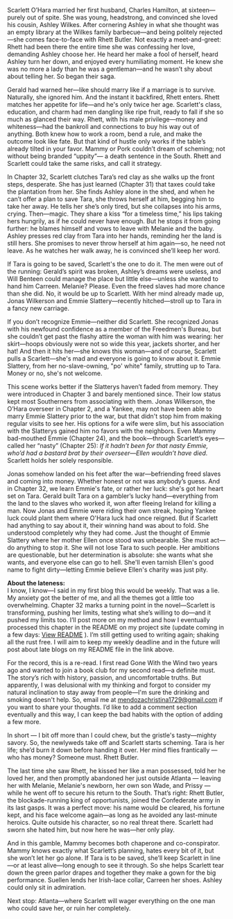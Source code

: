 Scarlett O’Hara married her first husband, Charles Hamilton, at sixteen—purely out of spite. She was young, headstrong, and convinced
she loved his cousin, Ashley Wilkes. After cornering Ashley in what she thought was an empty library at the Wilkes family barbecue—and
being politely rejected—she comes face-to-face with Rhett Butler. Not exactly a meet-and-greet: Rhett had been there the entire time she was
confessing her love, demanding Ashley choose her. He heard her make a fool of herself, heard Ashley turn her down, and enjoyed every
humiliating moment. He knew she was no more a lady than he was a gentleman—and he wasn’t shy about about telling her.
So began their saga.

Gerald had warned her—like should marry like if a marriage is to survive. Naturally, she ignored him. And the instant it backfired,
Rhett enters. Rhett matches her appetite for life—and he's only twice her age. Scarlett's class, education, and charm had men dangling like ripe fruit, ready to fall if she so much as glanced
their way. Rhett, with his male privilege—money and whiteness—had the bankroll and connections to buy his way out of anything. Both knew
how to work a room, bend a rule, and make the outcome look like fate. But that kind of hustle only works if the table’s already tilted in
your favor. Mammy or Pork couldn’t dream of scheming; not without being branded “uppity”— a death sentence in the South. Rhett and Scarlett could
take the same risks, and call it strategy.

In Chapter 32, Scarlett clutches Tara’s red clay as she walks up the front steps, desperate. She has just learned (Chapter 31) that 
taxes could take the plantation from her. She finds Ashley alone in the shed, and when he can’t offer a plan to save Tara, she throws 
herself at him, begging him to take her away. He tells her she’s only tired, but she collapses into his arms, crying. Then—magic. 
They share a kiss “for a timeless time,” his lips taking hers hungrily, as if he could never have enough. But he stops it from going 
further: he blames himself and vows to leave with Melanie and the baby. Ashley presses red clay from Tara into her 
hands, reminding her the land is still hers. She promises to never throw herself at him again—so, he need not leave. As he watches her walk away, he is convinced she’ll keep her word.

If Tara is going to be saved, Scarlett's the one to do it. The men were out of the running: Gerald’s spirit was 
broken, Ashley’s dreams were useless, and Will Benteen could manage the place but little else—unless she wanted to hand him Carreen. Melanie? 
Please. Even the freed slaves had more chance than she did. No, it would be up to Scarlett. With her mind already made up,
Jonas Wilkerson and Emmie Slattery—recently hitched—stroll up to Tara in a fancy new carriage.

If you don’t recognize Emmie—neither did Scarlett. She recognized Jonas with his newfound confidence as a member of the Freedmen's Bureau, but
she couldn’t get past the flashy attire the woman with him was wearing: her skirt—hoops obviously were not so wide this year, jackets shorter,
and her hat! And then it hits her—she knows this woman—and of course, Scarlett pulls a Scarlett—she's mad and everyone is going to know about
it. Emmie Slattery, from her no-slave-owning, "po' white" family, strutting up to Tara. Money or no, she's not welcome.

This scene works better if the Slatterys haven’t faded from memory. They were introduced in Chapter 3 and barely mentioned since. Their low
status kept most Southerners from associating with them. Jonas Wilkerson, the O’Hara overseer in Chapter 2, and a Yankee, may not have been
able to marry Emmie Slattery prior to the war, but that didn't stop him from making regular visits to see her. His options for a wife were slim,
but his association with the Slatterys gained him no favors with the neighbors. Even Mammy bad-mouthed Emmie (Chapter 24), and the book—through
Scarlett’s eyes—called her “nasty” (Chapter 25): *If it hadn’t been for that nasty Emmie, who’d had a bastard brat by their overseer—Ellen
wouldn’t have died.* Scarlett holds her solely responsible.

Jonas somehow landed on his feet after the war—befriending freed slaves and coming into money. Whether honest or not was anybody’s guess.
And in Chapter 32, we learn Emmie's fate, or rather her luck: she's got her heart set on Tara. Gerald built Tara on a gambler’s lucky hand—everything from
the land to the slaves who worked it, won after fleeing Ireland for killing a man. Now Jonas and Emmie were riding their own streak, hoping Yankee luck could
plant them where O'Hara luck had once reigned. But if Scarlett had anything to say about it, their winning hand was about to fold.
She understood completely why they had come. Just the thought of Emmie Slattery where
her mother Ellen once stood was unbearable. She must act—do anything to stop it. She will not lose Tara to such people. Her ambitions are
questionable, but her determination is absolute: she wants what she wants, and everyone else can go to hell. She'll even tarnish Ellen's good
name to fight dirty—letting Emmie believe Ellen's charity was just pity.

**About the lateness:**<br>
I know, I know—I said in my first blog this would be weekly. That was a lie. My anxiety got the better of me, and all the themes got a
little too overwhelming. Chapter 32 marks a turning point in the novel—Scarlett is transforming, pushing her limits, testing what she’s willing
to do—and it pushed my limits too. I’ll post more on my method and how I eventually processed this chapter in the README on my project site
(update coming in a few days: [View README](https://github.com/mendoza-cm/goneWithTheWind/blob/main/README.md)
). I’m still getting used to writing again; shaking all the rust free. I will aim to keep my weekly deadline and in the future
will post about late blogs on my README file in the link above.

For the record, this is a re-read. I first read Gone With the Wind two years ago and wanted to join a book club for my second read—a definite
must. The story’s rich with history, passion, and uncomfortable truths. But apparently, I was delusional with my thinking and forgot to consider my 
natural inclination to stay away from people—I'm sure the drinking and smoking doesn't help. So, email me at mendozachristina1729@gmail.com if you want to share your thoughts. I’d
like to add a comment section eventually and this way, I can keep the bad habits with the option of adding a few more.

In short — I bit off more than I could chew, but the gristle's tasty—mighty savory. So, the newlyweds take off and Scarlett starts scheming. Tara is her life; 
she’d burn it down before handing it over. Her mind flies frantically — who has money? Someone must. Rhett Butler.

The last time she saw Rhett, he kissed her like a man possessed, told her he loved her, and then promptly abandoned her just outside Atlanta — 
leaving her with Melanie, Melanie's newborn, her own son Wade, and Prissy — while he went off to secure his return to the South. That’s right: 
Rhett Butler, the blockade-running king of opportunists, joined the Confederate army in its last gasps. It was a perfect move: his name would 
be cleared, his fortune kept, and his face welcome again—as long as he avoided any last-minute heroics. Quite outside his character, so no real 
threat there. Scarlett had sworn she hated him, but now here he was—her only play. 

And in this gamble, Mammy becomes both chaperone and co-conspirator. Mammy knows exactly what Scarlett’s planning, hates every bit of it, 
but she won’t let her go alone. If Tara is to be saved, she’ll keep Scarlett in line—or at least alive—long enough to see it through. 
So she helps Scarlett tear down the green parlor drapes and together they make a gown for the big 
performance. Suellen lends her Irish-lace collar, Carreen her shoes. Ashley could only sit in admiration. 

Next stop: Atlanta—where Scarlett will wager everything on the one man who could save her, or ruin her completely.    

